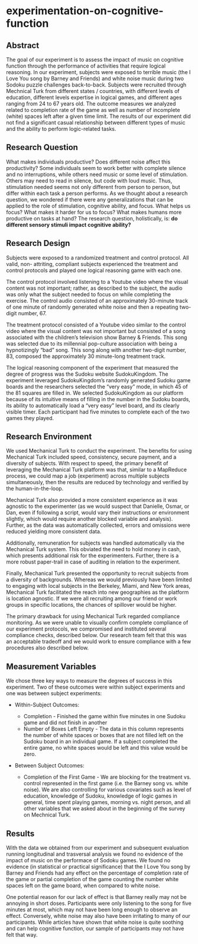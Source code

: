 # experimentation-on-cognitive-function

## Abstract

The goal of our experiment is to assess the impact of music on cognitive function through the performance of activities that require logical reasoning. In our experiment, subjects were exposed to terrible music (the I Love You song by Barney and Friends) and white noise music during two Sodoku puzzle challenges back-to-back. Subjects were recruited through Mechnical Turk from different states / countries, with different levels of education, different levels expertise in logical games, and different ages ranging from 24 to 67 years old. The outcome measures we analyzed related to completion rate of the game as well as number of incomplete (white) spaces left after a given time limit. The results of our experiment did not find a significant casual relationship between different types of music and the ability to perform logic-related tasks.


## Research Question

What makes individuals productive? Does different noise affect this productivity? Some individuals seem to work better with complete silence and no interruptions, while others need music or some level of stimulation. Others may need to read in silence, but code with loud music. Thus, stimulation needed seems not only different from person to person, but differ within each task a person performs. As we thought about a research question, we wondered if there were any generalizations that can be applied to the role of stimulation, cognitive ability, and focus. What helps us focus? What makes it harder for us to focus? What makes humans more productive on tasks at hand? The research question, holistically, is: **do different sensory stimuli impact cognitive ability?**


## Research Design

Subjects were exposed to a randomized treatment and control protocol. All valid, non- attriting, compliant subjects experienced the treatment and control protocols and played one logical reasoning game with each one.

The control protocol involved listening to a Youtube video where the visual content was not important; rather, as described to the subject, the audio was only what the subject needed to focus on while completing the exercise. The control audio consisted of an approximately 30-minute track of one minute of randomly generated white noise and then a repeating two-digit number, 67.

The treatment protocol consisted of a Youtube video similar to the control video where the visual content was not important but consisted of a song associated with the children’s television show Barney & Friends. This song was selected due to its millennial pop-culture association with being a hypnotizingly “bad” song. This song along with another two-digit number, 83, composed the approximately 30 minute-long treatment track.

The logical reasoning component of the experiment that measured the degree of progress was the Sudoku website SudokuKingdom. The experiment leveraged SudokuKingdom’s randomly generated Sudoku game boards and the researchers selected the “very easy” mode, in which 45 of the 81 squares are filled in. We selected SudokuKingdom as our platform because of its intuitive means of filling in the number in the Sudoku boards, its ability to automatically load a “very easy” level board, and its clearly visible timer. Each participant had five minutes to complete each of the two games they played.


## Research Environment

We used Mechanical Turk to conduct the experiment. The benefits for using Mechanical Turk included speed, consistency, secure payment, and a diversity of subjects. With respect to speed, the primary benefit of leveraging the Mechanical Turk platform was that, similar to a MapReduce process, we could map a job (experiment) across multiple subjects simultaneously, then the results are reduced by technology and verified by the human-in-the-loop.

Mechanical Turk also provided a more consistent experience as it was agnostic to the experimenter (as we would suspect that Danielle, Osmar, or Dan, even if following a script, would vary their instructions or environment slightly, which would require another blocked variable and analysis). Further, as the data was automatically collected, errors and omissions were reduced yielding more consistent data.

Additionally, remuneration for subjects was handled automatically via the Mechanical Turk system. This obviated the need to hold money in cash, which presents additional risk for the experimenters. Further, there is a more robust paper-trail in case of auditing in relation to the experiment.

Finally, Mechanical Turk presented the opportunity to recruit subjects from a diversity of backgrounds. Whereas we would previously have been limited to engaging with local subjects in the Berkeley, Miami, and New York areas, Mechanical Turk facilitated the reach into new geographies as the platform is location agnostic. If we were all recruiting among our friend or work groups in specific locations, the chances of spillover would be higher.

The primary drawback for using Mechanical Turk regarded compliance monitoring. As we were unable to visually confirm complete compliance of our experiment protocols, we compromised and instituted several compliance checks, described below. Our research team felt that this was an acceptable tradeoff and we would work to ensure compliance with a few procedures also described below.


## Measurement Variables

We chose three key ways to measure the degrees of success in this experiment. Two of these outcomes were within subject experiments and one was between subject experiments:
* Within-Subject Outcomes:
  + Completion - Finished the game within five minutes in one Sudoku game and did not finish in another
  + Number of Boxes Left Empty - The data in this column represents the number of white spaces or boxes that are not filled left on the Sudoku board in an individual game. If a subject completed the entire game, no white spaces would be left and this value would be zero. 

* Between Subject Outcomes:
  + Completion of the First Game - We are blocking for the treatment vs. control represented in the first game (i.e. the Barney song vs. white noise). We are also controlling for various covariates such as level of education, knowledge of Sudoku, knowledge of logic games in general, time spent playing games, morning vs. night person, and all other variables that we asked about in the beginning of the survey on Mechnical Turk.
  

## Results

With the data we obtained from our experiment and subsequent evaluation running longitudinal and trasversal analysis we found no evidence of the impact of music on the performace of Sodoku games. We found no evidence (in statistical or practical significance) that the I Love You song by Barney and Friends had any effect on the percentage of completion rate of the game or partial completion of the game counting the number white spaces left on the game board, when compared to white noise.

One potential reason for our lack of effect is that Barney really may not be annoying in short doses. Participants were only listening to the song for five minutes at most, which may not have been long enough to observe an effect. Conversely, white noise may also have been irritating to many of our participants. While articles have shown that white noise is quite soothing and can help cognitive function, our sample of participants may not have felt that way.
